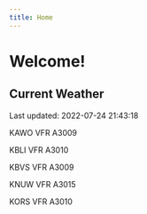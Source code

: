 ```yaml
---
title: Home
---
```

# Welcome!

## Current Weather

Last updated: 2022-07-24 21:43:18

KAWO VFR A3009

KBLI VFR A3010

KBVS VFR A3009

KNUW VFR A3015

KORS VFR A3010


